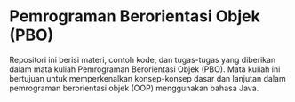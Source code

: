 # Pemrograman Berorientasi Objek (PBO)

Repositori ini berisi materi, contoh kode, dan tugas-tugas yang diberikan dalam mata kuliah Pemrograman Berorientasi Objek (PBO). Mata kuliah ini bertujuan untuk memperkenalkan konsep-konsep dasar dan lanjutan dalam pemrograman berorientasi objek (OOP) menggunakan bahasa Java.
